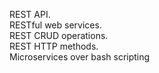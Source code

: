 REST API.  
RESTful web services.  
REST CRUD operations.  
REST HTTP methods.  
Microservices over bash scripting
